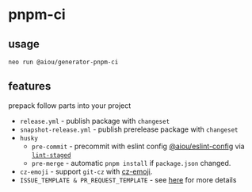 # pnpm-ci

## usage

```console
neo run @aiou/generator-pnpm-ci
```

## features

prepack follow parts into your project

- `release.yml` - publish package with `changeset`
- `snapshot-release.yml` - publish prerelease package with `changeset`
- `husky`
  - `pre-commit` - precommit with eslint config [@aiou/eslint-config](https://github.com/JiangWeixian/eslint-config) via [`lint-staged`](https://github.com/okonet/lint-staged)
  - `pre-merge` - automatic `pnpm install` if `package.json` changed.
- `cz-emoji` - support `git-cz` with [cz-emoji](https://github.com/ngryman/cz-emoji#readme).  
- `ISSUE_TEMPLATE & PR_REQUEST_TEMPLATE` - see [here](https://github.com/neo-hack/neo/tree/master/packages/core/assets/templates) for more details
